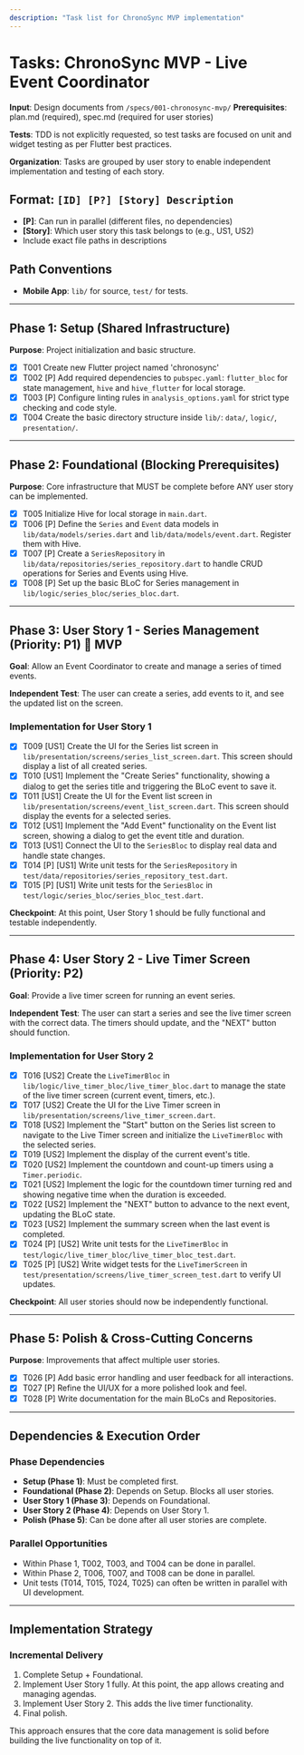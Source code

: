 ```yaml
---
description: "Task list for ChronoSync MVP implementation"
---
```


# Tasks: ChronoSync MVP - Live Event Coordinator

**Input**: Design documents from `/specs/001-chronosync-mvp/`
**Prerequisites**: plan.md (required), spec.md (required for user stories)

**Tests**: TDD is not explicitly requested, so test tasks are focused on unit and widget testing as per Flutter best practices.

**Organization**: Tasks are grouped by user story to enable independent implementation and testing of each story.

## Format: `[ID] [P?] [Story] Description`

- **[P]**: Can run in parallel (different files, no dependencies)
- **[Story]**: Which user story this task belongs to (e.g., US1, US2)
- Include exact file paths in descriptions

## Path Conventions

- **Mobile App**: `lib/` for source, `test/` for tests.

---

## Phase 1: Setup (Shared Infrastructure)

**Purpose**: Project initialization and basic structure.

- [X] T001 Create new Flutter project named 'chronosync'
- [X] T002 [P] Add required dependencies to `pubspec.yaml`: `flutter_bloc` for state management, `hive` and `hive_flutter` for local storage.
- [X] T003 [P] Configure linting rules in `analysis_options.yaml` for strict type checking and code style.
- [X] T004 Create the basic directory structure inside `lib/`: `data/`, `logic/`, `presentation/`.

---

## Phase 2: Foundational (Blocking Prerequisites)

**Purpose**: Core infrastructure that MUST be complete before ANY user story can be implemented.

- [X] T005 Initialize Hive for local storage in `main.dart`.
- [X] T006 [P] Define the `Series` and `Event` data models in `lib/data/models/series.dart` and `lib/data/models/event.dart`. Register them with Hive.
- [X] T007 [P] Create a `SeriesRepository` in `lib/data/repositories/series_repository.dart` to handle CRUD operations for Series and Events using Hive.
- [X] T008 [P] Set up the basic BLoC for Series management in `lib/logic/series_bloc/series_bloc.dart`.

---

## Phase 3: User Story 1 - Series Management (Priority: P1) 🎯 MVP

**Goal**: Allow an Event Coordinator to create and manage a series of timed events.

**Independent Test**: The user can create a series, add events to it, and see the updated list on the screen.

### Implementation for User Story 1

- [X] T009 [US1] Create the UI for the Series list screen in `lib/presentation/screens/series_list_screen.dart`. This screen should display a list of all created series.
- [X] T010 [US1] Implement the "Create Series" functionality, showing a dialog to get the series title and triggering the BLoC event to save it.
- [X] T011 [US1] Create the UI for the Event list screen in `lib/presentation/screens/event_list_screen.dart`. This screen should display the events for a selected series.
- [X] T012 [US1] Implement the "Add Event" functionality on the Event list screen, showing a dialog to get the event title and duration.
- [X] T013 [US1] Connect the UI to the `SeriesBloc` to display real data and handle state changes.
- [X] T014 [P] [US1] Write unit tests for the `SeriesRepository` in `test/data/repositories/series_repository_test.dart`.
- [X] T015 [P] [US1] Write unit tests for the `SeriesBloc` in `test/logic/series_bloc/series_bloc_test.dart`.

**Checkpoint**: At this point, User Story 1 should be fully functional and testable independently.

---

## Phase 4: User Story 2 - Live Timer Screen (Priority: P2)

**Goal**: Provide a live timer screen for running an event series.

**Independent Test**: The user can start a series and see the live timer screen with the correct data. The timers should update, and the "NEXT" button should function.

### Implementation for User Story 2

- [X] T016 [US2] Create the `LiveTimerBloc` in `lib/logic/live_timer_bloc/live_timer_bloc.dart` to manage the state of the live timer screen (current event, timers, etc.).
- [X] T017 [US2] Create the UI for the Live Timer screen in `lib/presentation/screens/live_timer_screen.dart`.
- [X] T018 [US2] Implement the "Start" button on the Series list screen to navigate to the Live Timer screen and initialize the `LiveTimerBloc` with the selected series.
- [X] T019 [US2] Implement the display of the current event's title.
- [X] T020 [US2] Implement the countdown and count-up timers using a `Timer.periodic`.
- [X] T021 [US2] Implement the logic for the countdown timer turning red and showing negative time when the duration is exceeded.
- [X] T022 [US2] Implement the "NEXT" button to advance to the next event, updating the BLoC state.
- [X] T023 [US2] Implement the summary screen when the last event is completed.
- [X] T024 [P] [US2] Write unit tests for the `LiveTimerBloc` in `test/logic/live_timer_bloc/live_timer_bloc_test.dart`.
- [X] T025 [P] [US2] Write widget tests for the `LiveTimerScreen` in `test/presentation/screens/live_timer_screen_test.dart` to verify UI updates.

**Checkpoint**: All user stories should now be independently functional.

---

## Phase 5: Polish & Cross-Cutting Concerns

**Purpose**: Improvements that affect multiple user stories.

- [X] T026 [P] Add basic error handling and user feedback for all interactions.
- [X] T027 [P] Refine the UI/UX for a more polished look and feel.
- [X] T028 [P] Write documentation for the main BLoCs and Repositories.

---

## Dependencies & Execution Order

### Phase Dependencies

- **Setup (Phase 1)**: Must be completed first.
- **Foundational (Phase 2)**: Depends on Setup. Blocks all user stories.
- **User Story 1 (Phase 3)**: Depends on Foundational.
- **User Story 2 (Phase 4)**: Depends on User Story 1.
- **Polish (Phase 5)**: Can be done after all user stories are complete.

### Parallel Opportunities

- Within Phase 1, T002, T003, and T004 can be done in parallel.
- Within Phase 2, T006, T007, and T008 can be done in parallel.
- Unit tests (T014, T015, T024, T025) can often be written in parallel with UI development.

---

## Implementation Strategy

### Incremental Delivery

1.  Complete Setup + Foundational.
2.  Implement User Story 1 fully. At this point, the app allows creating and managing agendas.
3.  Implement User Story 2. This adds the live timer functionality.
4.  Final polish.

This approach ensures that the core data management is solid before building the live functionality on top of it.
